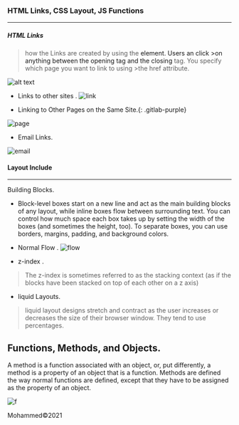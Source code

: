 ### HTML Links, CSS Layout, JS Functions
--------
##### HTML Links  
> how the Links are created by using the <a> element. Users an click >on anything between the opening <a> tag and the closing </a> tag. You specify which page you want to link to using >the href attribute.

![alt text](https://www.guru99.com/images/image002.png)

* Links to other sites .
![link](https://www.wikihow.com/images/thumb/3/37/Create-a-Link-With-Simple-HTML-Programming-Step-2-Version-3.jpg/v4-460px-Create-a-Link-With-Simple-HTML-Programming-Step-2-Version-3.jpg.webp)


* Linking to Other Pages on the Same Site.{: .gitlab-purple}

![page](https://images.slideplayer.com/12/3426815/slides/slide_8.jpg)

* Email Links.

![email](https://www.wikihow.com/images/thumb/5/55/Create-an-Email-Link-in-HTML-Step-7.jpg/v4-460px-Create-an-Email-Link-in-HTML-Step-7.jpg.webp)


#### Layout Include 
-----
Building Blocks.

* Block-level boxes start on a new line and act as the main building blocks of any layout, while inline boxes flow between surrounding text. You can control how much space each box takes up by setting the width of the boxes (and sometimes the height, too). To separate boxes, you can use 
borders, margins, padding, and background colors.

* Normal Flow .
![flow](https://i.stack.imgur.com/gz265.png)
* z-index .

> The z-index is sometimes referred to as the stacking context (as if the blocks have been stacked on top of each 
other on a z axis)

* liquid Layouts.

>liquid layout designs stretch and contract as the user increases or decreases the size of their browser 
>window. They tend to use percentages.


Functions, Methods, and Objects.
----
A method is a function associated with an object, or, put differently, a method is a property of an object that is a function. Methods are defined the way normal functions are defined, except that they have to be assigned as the property of an object.

![f](https://i.stack.imgur.com/PpIXb.jpg)

Mohammed&copy;2021

